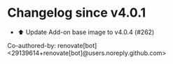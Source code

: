 # Changelog since v4.0.1
- ⬆️ Update Add-on base image to v4.0.4 (#262)

Co-authored-by: renovate[bot] <29139614+renovate[bot]@users.noreply.github.com> 
